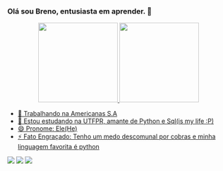 ### Olá sou Breno, entusiasta em aprender. 👋

<div align="center">
  <a href="https://github.com/BrenoNNeves">
  <img height="180em" src="https://github-readme-stats.vercel.app/api?username=BrenoNNeves&show_icons=true&theme=dark&include_all_commits=true&count_private=true"/>
  <img height="180em" src="https://github-readme-stats.vercel.app/api/top-langs/?username=BrenoNNeves&layout=compact&langs_count=7&theme=dark"/>
</div>



- 🔭 Trabalhando na Americanas S.A
- 🌱 Estou estudando na UTFPR, amante de Python e Sql(is my life :P)
- 😄 Pronome: Ele(He)
- ⚡ Fato Engraçado: Tenho um medo descomunal por cobras e minha linguagem favorita é python



<div> 

  <a href="https://www.instagram.com/breno.nasareth" target="_blank"><img src="https://img.shields.io/badge/-Instagram-%23E4405F?style=for-the-badge&logo=instagram&logoColor=white" target="_blank" ></a>
  <a href = "mailto:brenoneves2501@gmail.com"><img src="https://img.shields.io/badge/-Gmail-%23333?style=for-the-badge&logo=gmail&logoColor=white" target="_blank"></a>
  <a href="https://www.linkedin.com/in/breno-neves-634454182/" target="_blank"><img src="https://img.shields.io/badge/-LinkedIn-%230077B5?style=for-the-badge&logo=linkedin&logoColor=white" target="_blank"></a> 
 
  
 
</div>
